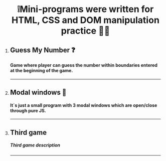 <ol>
<h1 align="center">❕Mini-programs were written for HTML, CSS and DOM manipulation practice 🧑‍💻</h1>

<li><h2>Guess My Number ❓</h2>
<h4>Game where player can guess the number within boundaries entered at the beginning of the game.</h4></li>
<hr>
<li><h2>Modal windows 🔲</h2>
<h4>It`s just a small program with 3 modal windows which are open/close through pure JS.</h4></li>
<hr>
<li><h2>Third game</h2>
<h5>Third game description</h5></li>
<hr>
</ol>
